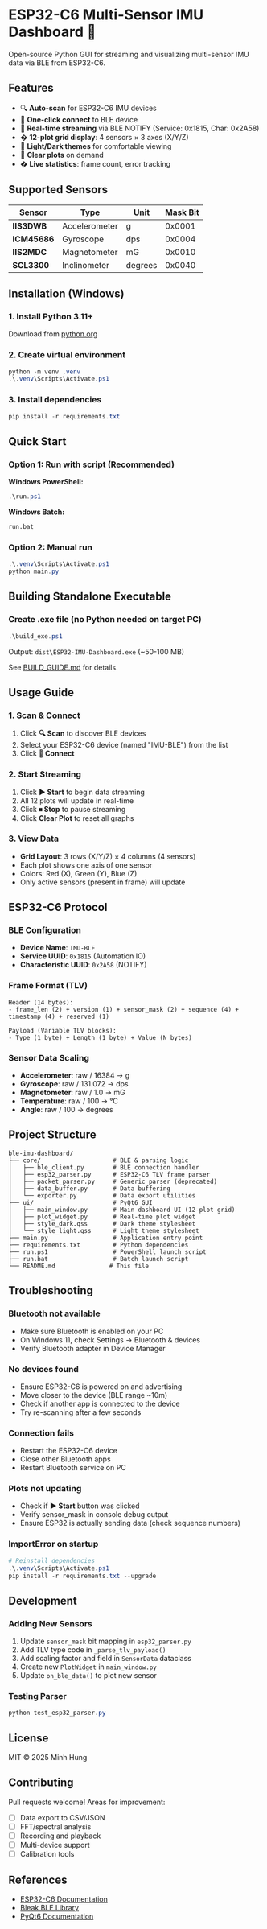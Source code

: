 # ESP32-C6 Multi-Sensor IMU Dashboard 🧭

Open-source Python GUI for streaming and visualizing multi-sensor IMU data via BLE from ESP32-C6.

## Features
- 🔍 **Auto-scan** for ESP32-C6 IMU devices
- 🔗 **One-click connect** to BLE device
- 📡 **Real-time streaming** via BLE NOTIFY (Service: 0x1815, Char: 0x2A58)
- � **12-plot grid display**: 4 sensors × 3 axes (X/Y/Z)
- 🎨 **Light/Dark themes** for comfortable viewing
- 🧹 **Clear plots** on demand
- � **Live statistics**: frame count, error tracking

## Supported Sensors
| Sensor | Type | Unit | Mask Bit |
|--------|------|------|----------|
| **IIS3DWB** | Accelerometer | g | 0x0001 |
| **ICM45686** | Gyroscope | dps | 0x0004 |
| **IIS2MDC** | Magnetometer | mG | 0x0010 |
| **SCL3300** | Inclinometer | degrees | 0x0040 |

## Installation (Windows)

### 1. Install Python 3.11+
Download from [python.org](https://www.python.org/downloads/)

### 2. Create virtual environment
```powershell
python -m venv .venv
.\.venv\Scripts\Activate.ps1
```

### 3. Install dependencies
```powershell
pip install -r requirements.txt
```

## Quick Start

### Option 1: Run with script (Recommended)
**Windows PowerShell:**
```powershell
.\run.ps1
```

**Windows Batch:**
```cmd
run.bat
```

### Option 2: Manual run
```powershell
.\.venv\Scripts\Activate.ps1
python main.py
```

## Building Standalone Executable

### Create .exe file (no Python needed on target PC)
```powershell
.\build_exe.ps1
```

Output: `dist\ESP32-IMU-Dashboard.exe` (~50-100 MB)

See [BUILD_GUIDE.md](BUILD_GUIDE.md) for details.

## Usage Guide

### 1. Scan & Connect
1. Click **🔍 Scan** to discover BLE devices
2. Select your ESP32-C6 device (named "IMU-BLE") from the list
3. Click **🔗 Connect**

### 2. Start Streaming
1. Click **▶ Start** to begin data streaming
2. All 12 plots will update in real-time
3. Click **⏹ Stop** to pause streaming
4. Click **Clear Plot** to reset all graphs

### 3. View Data
- **Grid Layout**: 3 rows (X/Y/Z) × 4 columns (4 sensors)
- Each plot shows one axis of one sensor
- Colors: Red (X), Green (Y), Blue (Z)
- Only active sensors (present in frame) will update

## ESP32-C6 Protocol

### BLE Configuration
- **Device Name**: `IMU-BLE`
- **Service UUID**: `0x1815` (Automation IO)
- **Characteristic UUID**: `0x2A58` (NOTIFY)

### Frame Format (TLV)
```
Header (14 bytes):
- frame_len (2) + version (1) + sensor_mask (2) + sequence (4) + timestamp (4) + reserved (1)

Payload (Variable TLV blocks):
- Type (1 byte) + Length (1 byte) + Value (N bytes)
```

### Sensor Data Scaling
- **Accelerometer**: raw / 16384 → g
- **Gyroscope**: raw / 131.072 → dps
- **Magnetometer**: raw / 1.0 → mG
- **Temperature**: raw / 100 → °C
- **Angle**: raw / 100 → degrees

## Project Structure
```
ble-imu-dashboard/
├── core/                    # BLE & parsing logic
│   ├── ble_client.py        # BLE connection handler
│   ├── esp32_parser.py      # ESP32-C6 TLV frame parser
│   ├── packet_parser.py     # Generic parser (deprecated)
│   ├── data_buffer.py       # Data buffering
│   └── exporter.py          # Data export utilities
├── ui/                      # PyQt6 GUI
│   ├── main_window.py       # Main dashboard UI (12-plot grid)
│   ├── plot_widget.py       # Real-time plot widget
│   ├── style_dark.qss       # Dark theme stylesheet
│   └── style_light.qss      # Light theme stylesheet
├── main.py                  # Application entry point
├── requirements.txt         # Python dependencies
├── run.ps1                  # PowerShell launch script
├── run.bat                  # Batch launch script
└── README.md               # This file
```

## Troubleshooting

### Bluetooth not available
- Make sure Bluetooth is enabled on your PC
- On Windows 11, check Settings → Bluetooth & devices
- Verify Bluetooth adapter in Device Manager

### No devices found
- Ensure ESP32-C6 is powered on and advertising
- Move closer to the device (BLE range ~10m)
- Check if another app is connected to the device
- Try re-scanning after a few seconds

### Connection fails
- Restart the ESP32-C6 device
- Close other Bluetooth apps
- Restart Bluetooth service on PC

### Plots not updating
- Check if **▶ Start** button was clicked
- Verify sensor_mask in console debug output
- Ensure ESP32 is actually sending data (check sequence numbers)

### ImportError on startup
```powershell
# Reinstall dependencies
.\.venv\Scripts\Activate.ps1
pip install -r requirements.txt --upgrade
```

## Development

### Adding New Sensors
1. Update `sensor_mask` bit mapping in `esp32_parser.py`
2. Add TLV type code in `_parse_tlv_payload()`
3. Add scaling factor and field in `SensorData` dataclass
4. Create new `PlotWidget` in `main_window.py`
5. Update `on_ble_data()` to plot new sensor

### Testing Parser
```powershell
python test_esp32_parser.py
```

## License
MIT © 2025 Minh Hung

## Contributing
Pull requests welcome! Areas for improvement:
- [ ] Data export to CSV/JSON
- [ ] FFT/spectral analysis
- [ ] Recording and playback
- [ ] Multi-device support
- [ ] Calibration tools

## References
- [ESP32-C6 Documentation](https://docs.espressif.com/projects/esp-idf/en/latest/esp32c6/)
- [Bleak BLE Library](https://github.com/hbldh/bleak)
- [PyQt6 Documentation](https://www.riverbankcomputing.com/static/Docs/PyQt6/)

